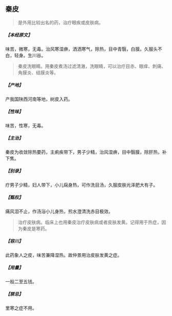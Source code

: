 ## 秦皮

> 是外用比较出名的药，治疗眼疾或皮肤病。

##### 【本经原文】
味苦，微寒，无毒。治风寒湿痹，洒洒寒气，除热，目中青翳，白膜。久服头不白，轻身。生川谷。

> 秦皮洗眼睛。用秦皮煮汤过滤清澈，洗眼睛，可以治疗目赤、眼痒、刺痛、角膜炎、结膜炎等。

##### 【产地】
产我国陕西河南等地，树皮入药。
##### 【性味】
味苦，性寒，无毒。
##### 【主治】
秦皮为收敛除热要药，主痢疾带下，男子少精，治风湿痹，目中翳膜，除肝热，补下焦。
##### 【别录】
疗男子少精，妇人带下，小儿痫身热，可作洗目汤，久服皮肤光泽肥大有子。
##### 【甄权】
痛风泪不止，作汤浴小儿身热，煎水澄清洗赤目极效。

> 治疗皮肤病。临床上也用秦皮治疗皮肤病或者皮肤发黄。记得用于热症，因为秦皮是寒药。

##### 【容川】
此药象人之皮，味苦兼降湿热。故仲景用治皮肤发黄之症。
##### 【用量】
一般二至五钱。
##### 【禁忌】
里寒之症不用。
